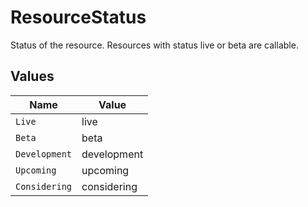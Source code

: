 # ResourceStatus

Status of the resource. Resources with status live or beta are callable.


## Values

| Name          | Value         |
| ------------- | ------------- |
| `Live`        | live          |
| `Beta`        | beta          |
| `Development` | development   |
| `Upcoming`    | upcoming      |
| `Considering` | considering   |